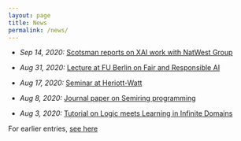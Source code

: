 ```yaml
---
layout: page
title: News
permalink: /news/
---
```



* *Sep 14, 2020:* 
[Scotsman reports on XAI work with NatWest Group](https://vaishakbelle.com/2020/09/14/nwg.html)

* *Aug 31, 2020:*
[Lecture at FU Berlin on Fair and Responsible AI](https://vaishakbelle.com/2020/08/31/fuberlin.html)

* *Aug 17, 2020:*
[Seminar at Heriott-Watt](https://vaishakbelle.com/2020/08/17/laiv.html)


* *Aug 8, 2020:*
[Journal paper on Semiring programming](https://vaishakbelle.com/2020/08/17/laiv.html)


* *Aug 3, 2020:* 
[Tutorial on Logic meets Learning in Infinite Domains](https://vaishakbelle.com/2020/08/03/sumtutorial.html)

For earlier entries, [see here](/archive)
